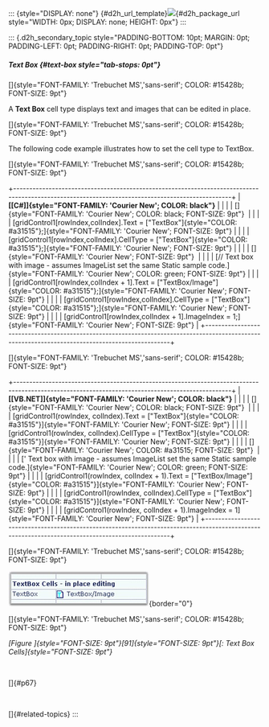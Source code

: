 ::: {style="DISPLAY: none"}
[](ms-xhelp:///?Id=d2h_url_template){#d2h_url_template}![](!package_url!){#d2h_package_url style="WIDTH: 0px; DISPLAY: none; HEIGHT: 0px"}
:::

::: {.d2h_secondary_topic style="PADDING-BOTTOM: 10pt; MARGIN: 0pt; PADDING-LEFT: 0pt; PADDING-RIGHT: 0pt; PADDING-TOP: 0pt"}
##### Text Box {#text-box style="tab-stops: 0pt"}

[]{style="FONT-FAMILY: 'Trebuchet MS','sans-serif'; COLOR: #15428b; FONT-SIZE: 9pt"} 

A **Text Box** cell type displays text and images that can be edited in place.

[]{style="FONT-FAMILY: 'Trebuchet MS','sans-serif'; COLOR: #15428b; FONT-SIZE: 9pt"} 

The following code example illustrates how to set the cell type to TextBox.

[]{style="FONT-FAMILY: 'Trebuchet MS','sans-serif'; COLOR: #15428b; FONT-SIZE: 9pt"} 

+-------------------------------------------------------------------------------------------------------------------------------------------------+
| **[\[C#\]]{style="FONT-FAMILY: 'Courier New'; COLOR: black"}**                                                                                  |
|                                                                                                                                                 |
| []{style="FONT-FAMILY: 'Courier New'; COLOR: black; FONT-SIZE: 9pt"}                                                                            |
|                                                                                                                                                 |
| [gridControl1\[rowIndex,colIndex\].Text = [\"TextBox\"]{style="COLOR: #a31515"};]{style="FONT-FAMILY: 'Courier New'; FONT-SIZE: 9pt"}           |
|                                                                                                                                                 |
| [gridControl1\[rowIndex,colIndex\].CellType = [\"TextBox\"]{style="COLOR: #a31515"};]{style="FONT-FAMILY: 'Courier New'; FONT-SIZE: 9pt"}       |
|                                                                                                                                                 |
| []{style="FONT-FAMILY: 'Courier New'; FONT-SIZE: 9pt"}                                                                                          |
|                                                                                                                                                 |
| [// Text box with image - assumes ImageList set the same Static sample code.]{style="FONT-FAMILY: 'Courier New'; COLOR: green; FONT-SIZE: 9pt"} |
|                                                                                                                                                 |
| [gridControl1\[rowIndex,colIndex + 1\].Text = [\"TextBox/Image\"]{style="COLOR: #a31515"};]{style="FONT-FAMILY: 'Courier New'; FONT-SIZE: 9pt"} |
|                                                                                                                                                 |
| [gridControl1\[rowIndex,colIndex\].CellType = [\"TextBox\"]{style="COLOR: #a31515"};]{style="FONT-FAMILY: 'Courier New'; FONT-SIZE: 9pt"}       |
|                                                                                                                                                 |
| [gridControl1\[rowIndex,colIndex + 1\].ImageIndex = 1;]{style="FONT-FAMILY: 'Courier New'; FONT-SIZE: 9pt"}                                     |
+-------------------------------------------------------------------------------------------------------------------------------------------------+

[]{style="FONT-FAMILY: 'Trebuchet MS','sans-serif'; COLOR: #15428b; FONT-SIZE: 9pt"} 

+-------------------------------------------------------------------------------------------------------------------------------------------------+
| **[\[VB.NET\]]{style="FONT-FAMILY: 'Courier New'; COLOR: black"}**                                                                              |
|                                                                                                                                                 |
| []{style="FONT-FAMILY: 'Courier New'; COLOR: black; FONT-SIZE: 9pt"}                                                                            |
|                                                                                                                                                 |
| [gridControl1(rowIndex, colIndex).Text = [\"TextBox\"]{style="COLOR: #a31515"}]{style="FONT-FAMILY: 'Courier New'; FONT-SIZE: 9pt"}             |
|                                                                                                                                                 |
| [gridControl1(rowIndex, colIndex).CellType = [\"TextBox\"]{style="COLOR: #a31515"}]{style="FONT-FAMILY: 'Courier New'; FONT-SIZE: 9pt"}         |
|                                                                                                                                                 |
| []{style="FONT-FAMILY: 'Courier New'; COLOR: #a31515; FONT-SIZE: 9pt"}                                                                          |
|                                                                                                                                                 |
| [\' Text box with image - assumes ImageList set the same Static sample code.]{style="FONT-FAMILY: 'Courier New'; COLOR: green; FONT-SIZE: 9pt"} |
|                                                                                                                                                 |
| [gridControl1(rowIndex, colIndex + 1).Text = [\"TextBox/Image\"]{style="COLOR: #a31515"}]{style="FONT-FAMILY: 'Courier New'; FONT-SIZE: 9pt"}   |
|                                                                                                                                                 |
| [gridControl1(rowIndex, colIndex).CellType = [\"TextBox\"]{style="COLOR: #a31515"}]{style="FONT-FAMILY: 'Courier New'; FONT-SIZE: 9pt"}         |
|                                                                                                                                                 |
| [gridControl1(rowIndex, colIndex + 1).ImageIndex = 1]{style="FONT-FAMILY: 'Courier New'; FONT-SIZE: 9pt"}                                       |
+-------------------------------------------------------------------------------------------------------------------------------------------------+

[]{style="FONT-FAMILY: 'Trebuchet MS','sans-serif'; COLOR: #15428b; FONT-SIZE: 9pt"} 

![](ImagesExt/image91_97.jpg){border="0"}

[]{style="FONT-FAMILY: 'Trebuchet MS','sans-serif'; COLOR: #15428b; FONT-SIZE: 9pt"} 

*[Figure ]{style="FONT-SIZE: 9pt"}[91]{style="FONT-SIZE: 9pt"}[: Text Box Cells]{style="FONT-SIZE: 9pt"}*

 

[]{#p67} 

 

[]{#related-topics}
:::
